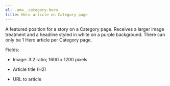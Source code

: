 ```yaml
---
el: .ama__category-hero
title: Hero article on Category page
---
```

A featured position for a story on a Category page. Receives a larger image treatment and a headline styled in white on a purple background. There can only be 1 Hero article per Category page.

Fields:

* Image: 3:2 ratio; 1600 x 1200 pixels

* Article title (H2)

* URL to article
